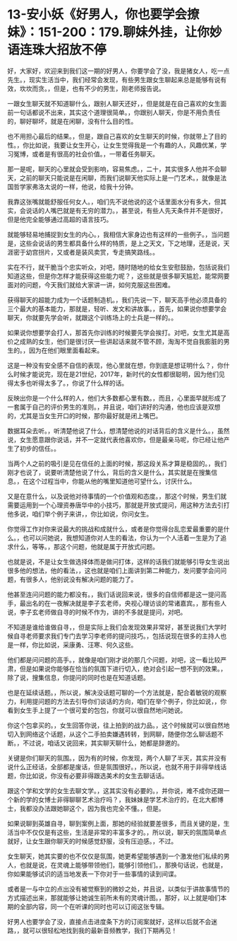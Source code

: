 # 13-安小妖《好男人，你也要学会撩妹》：151-200：179.聊妹外挂，让你妙语连珠大招放不停

好，大家好，欢迎来到我们这一期的好男人，你要学会了没，我是猪女人，吃一点先生。，现实生活当中，我们经常会发现，有些男生跟女生聊起来总是能够有说有效，坎坎而贪。，但是，也有不少的男生，刚老师报告说。

一跟女生聊天就不知道聊什么，跟别人聊天还好，，但是就是在自己喜欢的女生面前一句话都说不出来，其实这个道理很简单。，你跟别人聊天，你是不用负责任的，聊好聊坏，就是在闲聊，没有什么目的性。

也不用担心最后的结果。，但是，跟自己喜欢的女生聊天的时候，你就带上了目的性。，你比如说，我要让女生开心，让女生觉得我是一个有趣的人，风趣优某，学习冤博，或者是有很高的社会价值。，一带着任务聊天。

那一是呢，聊天的心里就会受到影响，容易焦虑。，二十，其实很多人他并不会聊天，之前的聊天只能说是在闲聊，而我们说聊天他实际上是一门艺术。，就像是法国哲学家弗洛太说的一样，他说，给我十分钟。

我靠这张嘴就能舒服任何女人。，咱们先不说他说的这个话里面水分有多大，但其实，会说话的人嘴巴就是有无穷的潜力。，甚至说，有些人先天条件并不是很好，但是他完全能够通过高超的语言技巧。

就能够轻易地捕捉到女生的内心。，我相信大家身边也有这样的一些例子。，当问题是，这些会说话的男生都具备什么样的特质，是上之天文，下之地理，还是说，天涯密于幼宫拐片，又或者是装风卖赏，专走搞笑路线。。

实在不行，就干脆当个忠实听众，对吧，随时随地的给女生安慰鼓励，包括说我们知道这些，但是你怎样才能获得这些能力呢？，这些就是很多聊天尴尬，能常网要面对的问题，今天我们就给大家讲一讲，如何克服这些困难。

获得聊天的超能力成为一个话题制造机。，我们先说一下，聊天高手他必须具备的三个最大的基本能力，那就是，轻听、发文和讲故事。，首先，如果说你想要学会聊天，你就要先学会听，就跟这个训练场上的士兵是一样的。。

如果说你想要学会打人，那首先你训练的时候要先学会挨打。对吧，女生尤其是高价之成熟的女生，他们是很讨厌一些讲起话来就不管不顾，淘淘不觉自我膨脏的男生的。，因为在他们眼里面看起来。

这是一种没有安全感不自信的表现，他心里就在想，你到底是想证明什么？，你什么时候才能说完，现在是21世纪，2017年，新时代的女性都很聪明，因为他们见得太多也听得太多了。，你说了什么样的话。

反映出你是一个什么样的人，他们大多数都心里有数。，而且，心里面早就形成了一套属于自己的评价男生的准则。，并且说，咱们讲好的沟通，他也应该是双想的，尤其是当女生开口的时候，那你最好就是闭上嘴巴。

数据耳朵去听。，听清楚他说了什么，想清楚他说的对话背后的含义是什么。，虽然说，女生愿意跟你说话，并不一定就代表他喜欢你，但是最亲马呢，你已经让他产生了初步的信任。。

当两个人之前的吸引是见在信任的上面的时候，那这段关系才算是稳固的。，我们刚才也说了，说要听清楚他说了什么，背后的含义是什么，其实就是在搜集信息。，在这个过程当中，你能从他的嘴里知道他可望什么，讨厌什么。

又是在意什么，以及说他对待事情的一个价值观和态度。，那这个时候，男生们就需要运用到一个心理资券唐华中的小技巧，那就是开放式提问，用这种方法去引打他多说，咱们举个例子来讲，，你比如说，你问女生。

你觉得工作对你来说最大的挑战和成就什么，或者是你觉得台乱恋爱最重要的是什么。，也可以问她说，我想知道你对人生的看法，你认为一个人活着一生是为了追求什么，等等。，那这个问题，他就是属于开放式问题。

也就是说，不是让女生做选择体而是做问打体，这样的话我们就能够引导女生说出很多他的想法，他的看法，，这也就是咱们上面讲到第二种能力，发问要学会问问题，有很多人，他别说没有解决问题的能力了。

他甚至连问问题的能力都没有。，我们话说回来说，很多的自信师都是这一提问高手，最出名的在一夜解决就是李子玄老师，央视心理访谈的常诸嘉宾。，那有些人说，李子玄老师做自寻的时候不作为，讲的不多就是提问，对吧。

不知道是谁给谁做自寻，，但是实际上我们会发现效果非常好，甚至说我们大学时候自寻老师要求我们专门去学习李老师的提问技巧。，包括说现在很多的主持人也是一样，你比如说，采康勇、汪寒、何久这些。

他们都是问问题的高手。，就像是咱们刚才说的那几个问题，对吧，这一看比较严肃，但是如果说你能够在恰当的氛围下进行切入，绝对会引起一想不到的效果。，除了说，搜集信息，你提问的同时也是在知道话题。

也是在延续话题。，所以说，解决没话题可聊的一个方法就是，配合着敏锐的观察力，利用提问题的方法去引导你们谈话的方向，咱们在举个例子，你比如说，，你看到女生手上提了一个很可爱的包包，你就可以很自然地问她说。

你这个包拿买的。，女生回答你说，往上拍到的战力品。，这个时候就可以很自然地切入到网络这个话题，从这个二手拍卖嫌遇转转，到网聊，随便你怎么聊话题不断。，不过说，咱话又说回来，其实聊天聊什么，她都是辞邀的。

关键是你们聊天的氛围。，因为有的时候，你发现，两个人聊了半天，其实并没有说什么正经话，全部都是废话，但是氛围很好。，所以说，也就不用于非得举线话题，你比如说，你没有必要非得跟选美术的女生去聊话话。

跟这个学和文学的女生去聊文学。，这其实没有必要的。，并你说，难不成你还跟一个新的学的女博士非得聊聊艺术治疗吗？，我妹妹是学艺术治疗的，在北大都博士，我都没办法跟她聊这个，因为我也完全不懂。，但是。

如果说聊到英雄自寻，聊到案例上面，那她的经验就要差很多，而且关键的是，生活当中不仅仅是有这些，生活是非常的丰富多才的。，所以说，聊天的氛围简单点就好，让女生跟你聊天的时候感觉舒服，没有压迫感。，不过。

女生聊天，她其实要的也不仅仅是氛围，她更希望能够遇到一个激发他们私续的男人，也就是说，在灵魂上能够带领他们，能够引领他们。，那换句话说，也就是，你如果能够试识的适当地发表一下你对于一些事情的读到间谍。

或者是一与中立的点出没有被觉察到的微妙之处，并且说，以类似于讲故事情节的方式描述出来，那就能够让她诚生前所未有的灵魂计图。，那好，以上就是咱们本期的全部内容，同一个在听课的同时也可以订阅这张专辑。

好男人也要学会了没，直接点击进度条下方的订阅案就好，这样以后就不会迷路，，就可以很轻松地找到我的最新音频教学，我们下期再见！


